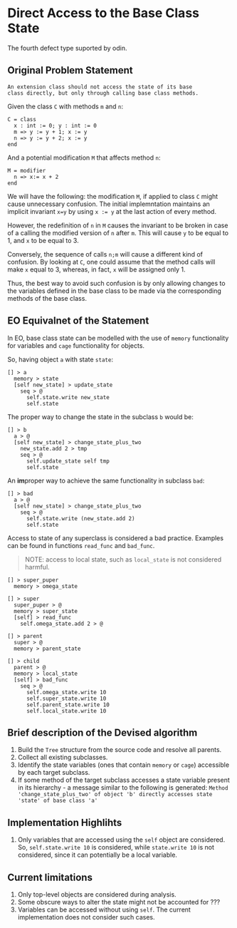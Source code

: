 # Direct Access to the Base Class State

The fourth defect type suported by odin.

## Original Problem Statement

```
An extension class should not access the state of its base 
class directly, but only through calling base class methods.
```

Given the class `C` with methods `m` and `n`:
```
C = class 
  x : int := 0; y : int := 0
  m => y := y + 1; x := y
  n => y := y + 2; x := y 
end 
```
And a potential modification `M` that affects method `n`:
```
M = modifier
  n => x:= x + 2
end
```
We will have the following: the modification `M`, if applied to class `C` might cause unnecessary confusion. The initial implemntation maintains an implicit invariant `x=y` by using `x := y` at the last action of every method.

However, the redefinition of `n` in `M` causes the invariant to be broken in case of a calling the modified version of `n` after `m`. This will cause `y` to be equal to 1, and `x` to be equal to 3.

Conversely, the sequence of calls `n;m` will cause a different kind of confusion. By looking at `C`, one could assume that the  method calls will make `x` equal to 3, whereas, in fact, `x` will be assigned only 1.

Thus, the best way to avoid such confusion is by only allowing changes to the variables defined in the base class to be made via the corresponding methods of the base class.


## EO Equivalnet of the Statement
In EO, base class state can be modelled with the use of
`memory` functionality for variables and `cage` functionality for objects.

So, having object `a` with state `state`:
```
[] > a
  memory > state
  [self new_state] > update_state
    seq > @
      self.state.write new_state
      self.state
```
The proper way to change the state in the subclass `b` would be:
```
[] > b
  a > @
  [self new_state] > change_state_plus_two
    new_state.add 2 > tmp
    seq > @
      self.update_state self tmp
      self.state
```
An **im**proper way to achieve the same functionality in subclass `bad`:
```
[] > bad
  a > @
  [self new_state] > change_state_plus_two
    seq > @
      self.state.write (new_state.add 2) 
      self.state
```
Access to state of any superclass is considered a bad practice.
Examples can be found in functions `read_func` and `bad_func`.

> NOTE: access to local state, such as `local_state` is not considered harmful.
```
[] > super_puper
  memory > omega_state

[] > super
  super_puper > @
  memory > super_state
  [self] > read_func
    self.omega_state.add 2 > @

[] > parent
  super > @
  memory > parent_state

[] > child
  parent > @
  memory > local_state
  [self] > bad_func
    seq > @
      self.omega_state.write 10
      self.super_state.write 10
      self.parent_state.write 10
      self.local_state.write 10
```

## Brief description of the Devised algorithm
1. Build the `Tree` structure from the source code and resolve all parents.
2. Collect all existing subclasses.
3. Identify the state variables (ones that contain `memory` or `cage`) accessible by each target subclass.
4. If some method of the target subclass accesses a state variable present in its hierarchy - a message similar to the following is generated:
   `
   Method 'change_state_plus_two' of object 'b' directly accesses state 'state' of base class 'a'
   `

## Implementation Highlihts
1. Only variables that are accessed using the `self` object are considered. 
So, `self.state.write 10` is considered, while `state.write 10` is not considered, 
since it can potentially be a local variable.



## Current limitations
1. Only top-level objects are considered during analysis.
2. Some obscure ways to alter the state might not be accounted for ???
3. Variables can be accessed without using `self`. The current implementation does not consider such cases. 